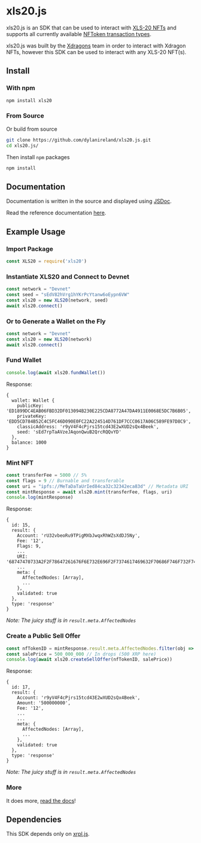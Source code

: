 # xls20.js

xls20.js is an SDK that can be used to interact with [XLS-20 NFTs](https://github.com/XRPLF/XRPL-Standards/discussions/46) and supports all currently available [NFToken transaction types](https://xrpl.org/known-amendments.html#nonfungibletokensv1).

xls20.js was built by the [Xdragons](https://xdragons.io) team in order to interact with Xdragon NFTs, however this SDK can be used to interact with any XLS-20 NFT(s).

## Install

### With npm

```bash
npm install xls20
```

### From Source

Or build from source

```bash
git clone https://github.com/dylanireland/xls20.js.git
cd xls20.js/
```

Then install `npm` packages

```bash
npm install
```

## Documentation

Documentation is written in the source and displayed using [JSDoc](https://jsdoc.app/).

Read the reference documentation [here](https://xdragons.io/xls20js/reference).

## Example Usage

### Import Package

```javascript
const XLS20 = require('xls20')
```

### Instantiate XLS20 and Connect to Devnet

```javascript
const network = "Devnet"
const seed = "sEdV82hVrg1hYKrPcYtanw6oEypn6VW"
const xls20 = new XLS20(network, seed)
await xls20.connect()
```

### Or to Generate a Wallet on the Fly

```javascript
const network = "Devnet"
const xls20 = new XLS20(network)
await xls20.connect()
```

### Fund Wallet

```javascript
console.log(await xls20.fundWallet())
```

Response:

```
{
  wallet: Wallet {
    publicKey: 'ED1899DC4EAB06FBD32DF013094B230E225CDA8772A47DA4911E0068E5DC7B6B05',
    privateKey: 'EDD5CD784B52C4C5FC46D090E0FC22A224514D761DF7CCC0617A06C589FE97D8C9',
    classicAddress: 'r9yV4F4cPjrs15tcd43E2wXUD2sQx4Beek',
    seed: 'sEd7rpTaAVzeJAqonQwuB2QrcRQQvYD'
  },
  balance: 1000
}
```

### Mint NFT

```javascript
const transferFee = 5000 // 5%
const flags = 9 // Burnable and transferable
const uri = "ipfs://MeTaDaTaUrIed84ca32c32342eca83d" // Metadata URI
const mintResponse = await xls20.mint(transferFee, flags, uri)
console.log(mintResponse)
```

Response:

```
{
  id: 15,
  result: {
    Account: 'rU32vbeoRu9TPigMXbJwqxRhWZsXdDJ5Ny',
    Fee: '12',
    Flags: 9,
    ...
    URI: '68747470733A2F2F78647261676F6E732E696F2F7374617469632F70686F746F732F746573746173736574732F312E706E67',
    ...
    meta: {
      AffectedNodes: [Array],
      ...
    },
    validated: true
  },
  type: 'response'
}
```

*Note: The juicy stuff is in `result.meta.AffectedNodes`*

### Create a Public Sell Offer

```javascript
const nfTokenID = mintResponse.result.meta.AffectedNodes.filter(obj => 'CreatedNode' in obj)[0].CreatedNode.NewFields.NFTokens[0].NFToken.NFTokenID;
const salePrice = 500_000_000 // In drops (500 XRP here)
console.log(await xls20.createSellOffer(nfTokenID, salePrice))
```

Response:

```
{
  id: 17,
  result: {
    Account: 'r9yV4F4cPjrs15tcd43E2wXUD2sQx4Beek',
    Amount: '500000000',
    Fee: '12',
    ...
    ...
    meta: {
      AffectedNodes: [Array],
      ...
    },
    validated: true
  },
  type: 'response'
}
```

*Note: The juicy stuff is in `result.meta.AffectedNodes`*

### More

It does more, [read the docs](https://xdragons.io/xls20js/reference)!

## Dependencies

This SDK depends only on [xrpl.js](https://github.com/XRPLF/xrpl.js/).
